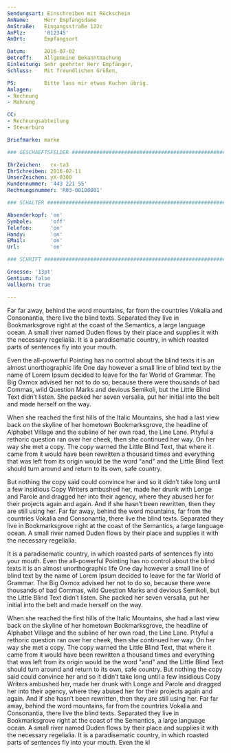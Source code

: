```yaml
---
Sendungsart: Einschreiben mit Rückschein
AnName:     Herr Empfangsdame
AnStraße:   Eingangsstraße 122c
AnPlz:      '012345'
AnOrt:      Empfangsort

Datum:      2016-07-02
Betreff:    Allgemeine Bekanntmachung
Einleitung: Sehr geehrter Herr Empfänger,
Schluss:    Mit freundlichen Grüßen,

PS:         Bitte lass mir etwas Kuchen übrig.
Anlagen:
- Rechnung
- Mahnung

CC:
- Rechnungsabteilung
- Steuerbüro

Briefmarke: marke

### GESCHAEFTSFELDER ###########################################################

IhrZeichen:   rx-ta3
IhrSchreiben: 2016-02-11
UnserZeichen: yX-0300
Kundennummer: '443 221 55'
Rechnungsnummer: 'R03-00100001'

### SCHALTER ###################################################################

Absenderkopf: 'on'
Symbole:      'off'
Telefon:      'on'
Handy:        'on'
EMail:        'on'
Url:          'on'

### SCHRIFT ####################################################################

Groesse: '13pt'
Gentium: false
Vollkorn: true

---
```


Far far away, behind the word mountains, far from the countries Vokalia and
Consonantia, there live the blind texts. Separated they live in Bookmarksgrove
right at the coast of the Semantics, a large language ocean. A small river named
Duden flows by their place and supplies it with the necessary regelialia. It is
a paradisematic country, in which roasted parts of sentences fly into your
mouth.

Even the all-powerful Pointing has no control about the blind texts it is an
almost unorthographic life One day however a small line of blind text by the
name of Lorem Ipsum decided to leave for the far World of Grammar. The Big Oxmox
advised her not to do so, because there were thousands of bad Commas, wild
Question Marks and devious Semikoli, but the Little Blind Text didn’t listen.
She packed her seven versalia, put her initial into the belt and made herself on
the way.

When she reached the first hills of the Italic Mountains, she had a last view
back on the skyline of her hometown Bookmarksgrove, the headline of Alphabet
Village and the subline of her own road, the Line Lane. Pityful a rethoric
question ran over her cheek, then she continued her way. On her way she met a
copy. The copy warned the Little Blind Text, that where it came from it would
have been rewritten a thousand times and everything that was left from its
origin would be the word "and" and the Little Blind Text should turn around and
return to its own, safe country.

But nothing the copy said could convince her and so it didn’t take long until a
few insidious Copy Writers ambushed her, made her drunk with Longe and Parole
and dragged her into their agency, where they abused her for their projects
again and again. And if she hasn’t been rewritten, then they are still using
her. Far far away, behind the word mountains, far from the countries Vokalia and
Consonantia, there live the blind texts. Separated they live in Bookmarksgrove
right at the coast of the Semantics, a large language ocean. A small river named
Duden flows by their place and supplies it with the necessary regelialia.

It is a paradisematic country, in which roasted parts of sentences fly into your
mouth. Even the all-powerful Pointing has no control about the blind texts it is
an almost unorthographic life One day however a small line of blind text by the
name of Lorem Ipsum decided to leave for the far World of Grammar. The Big Oxmox
advised her not to do so, because there were thousands of bad Commas, wild
Question Marks and devious Semikoli, but the Little Blind Text didn’t listen.
She packed her seven versalia, put her initial into the belt and made herself on
the way.

When she reached the first hills of the Italic Mountains, she had a last view
back on the skyline of her hometown Bookmarksgrove, the headline of Alphabet
Village and the subline of her own road, the Line Lane. Pityful a rethoric
question ran over her cheek, then she continued her way. On her way she met a
copy. The copy warned the Little Blind Text, that where it came from it would
have been rewritten a thousand times and everything that was left from its
origin would be the word "and" and the Little Blind Text should turn around and
return to its own, safe country. But nothing the copy said could convince her
and so it didn’t take long until a few insidious Copy Writers ambushed her, made
her drunk with Longe and Parole and dragged her into their agency, where they
abused her for their projects again and again. And if she hasn’t been rewritten,
then they are still using her. Far far away, behind the word mountains, far from
the countries Vokalia and Consonantia, there live the blind texts. Separated
they live in Bookmarksgrove right at the coast of the Semantics, a large
language ocean. A small river named Duden flows by their place and supplies it
with the necessary regelialia. It is a paradisematic country, in which roasted
parts of sentences fly into your mouth. Even the kl
